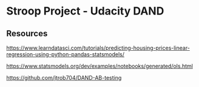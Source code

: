 # Stroop Project - Udacity DAND

## Resources 
https://www.learndatasci.com/tutorials/predicting-housing-prices-linear-regression-using-python-pandas-statsmodels/

https://www.statsmodels.org/dev/examples/notebooks/generated/ols.html

https://github.com/jtrob704/DAND-AB-testing
